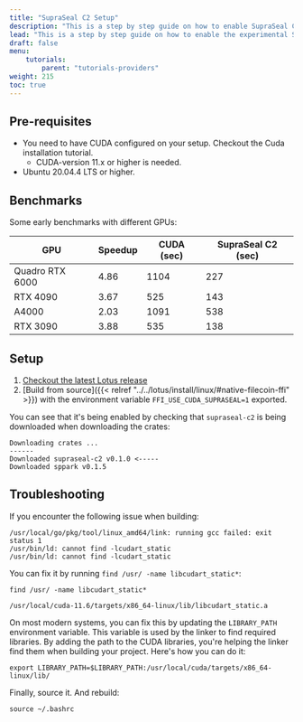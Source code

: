 ```yaml
---
title: "SupraSeal C2 Setup"
description: "This is a step by step guide on how to enable SupraSeal C2 features on your Lotus-Workers."
lead: "This is a step by step guide on how to enable the experimental SupraSeal C2 feature on your Lotus-Workers."
draft: false
menu:
    tutorials:
        parent: "tutorials-providers"
weight: 215
toc: true
---
```


## Pre-requisites 

- You need to have CUDA configured on your setup. Checkout the Cuda installation tutorial.
  - CUDA-version 11.x or higher is needed.
- Ubuntu 20.04.4 LTS or higher.

## Benchmarks
Some early benchmarks with different GPUs:

| GPU            | Speedup | CUDA (sec) | SupraSeal C2 (sec) |
| -------------- | ------- | ---------- | ------------------ |
| Quadro RTX 6000| 4.86    | 1104       | 227                |
| RTX 4090       | 3.67    | 525        | 143                |
| A4000          | 2.03    | 1091       | 538                |
| RTX 3090       | 3.88    | 535        | 138                |

## Setup

1. [Checkout the latest Lotus release](https://github.com/filecoin-project/lotus/releases/)
2. [Build from source]({{< relref "../../lotus/install/linux/#native-filecoin-ffi" >}}) with the environment variable `FFI_USE_CUDA_SUPRASEAL=1` exported.

You can see that it's being enabled by checking that `supraseal-c2` is being downloaded when downloading the crates:

```shell
Downloading crates ...
------
Downloaded supraseal-c2 v0.1.0 <-----
Downloaded sppark v0.1.5
```

## Troubleshooting
If you encounter the following issue when building:

```shell
/usr/local/go/pkg/tool/linux_amd64/link: running gcc failed: exit status 1
/usr/bin/ld: cannot find -lcudart_static
/usr/bin/ld: cannot find -lcudart_static
```

You can fix it by running `find /usr/ -name libcudart_static*`:

```shell with-output
find /usr/ -name libcudart_static*
```
```
/usr/local/cuda-11.6/targets/x86_64-linux/lib/libcudart_static.a
```

On most modern systems, you can fix this by updating the `LIBRARY_PATH` environment variable. This variable is used by the linker to find required libraries. By adding the path to the CUDA libraries, you're helping the linker find them when building your project. Here's how you can do it:

```shell
export LIBRARY_PATH=$LIBRARY_PATH:/usr/local/cuda/targets/x86_64-linux/lib/
```

Finally, source it. And rebuild:

```shell
source ~/.bashrc
```